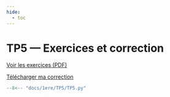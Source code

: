 ```yaml
---
hide:
  - toc
---
```


# TP5 — Exercices et correction

[Voir les exercices (PDF)](TP5/TP%205%20Matrices.pdf)

<a href="../TP5/TP5.py" download>Télécharger ma correction</a>

```python
--8<-- "docs/1ere/TP5/TP5.py"
```

